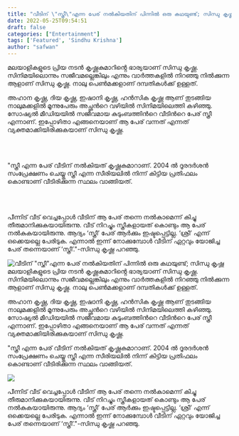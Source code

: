 ```yaml
---
title: "വീടിന് \"സ്ത്രീ\"എന്ന പേര് നൽകിയതിന് പിന്നിൽ ഒരു കഥയുണ്ട്; സിന്ധു കൃഷ്ണ"
date: 2022-05-25T09:54:51
draft: false
categories: ["Entertainment"]
tags: ['Featured', 'Sindhu Krishna']
author: "safwan"
---
```


<!-- wp:paragraph -->
<p>മലയാളികളുടെ പ്രിയ നടൻ കൃഷ്ണകുമാറിൻ്റെ ഭാര്യയാണ് സിന്ധു കൃഷ്ണ. സിനിമയിലൊന്നും സജീവമല്ലെങ്കിലും എന്നും വാർത്തകളിൽ നിറഞ്ഞു നിൽക്കുന്ന ആളാണ് സിന്ധു കൃഷ്ണ. നാലു പെൺമക്കളാണ് ദമ്പതികൾക്ക് ഉള്ളത്.</p>
<!-- /wp:paragraph -->

<!-- wp:paragraph -->
<p>അഹാന കൃഷ്ണ, ദിയ കൃഷ്ണ, ഇഷാനി കൃഷ്ണ, ഹൻസിക കൃഷ്ണ ആണ് തുടങ്ങിയ നാലുമക്കളിൽ മൂന്നുപേരും അച്ഛൻറെ വഴിയിൽ സിനിമയിലെത്തി കഴിഞ്ഞു. സോഷ്യൽ മീഡിയയിൽ സജീവമായ കുടുംബത്തിൻറെ  വീടിൻറെ പേര് സ്ത്രീ എന്നാണ്. ഇപ്പോഴിതാ എങ്ങനെയാണ് ആ പേര് വന്നത് എന്നത് വ്യക്തമാക്കിയിരിക്കുകയാണ് സിന്ധു കൃഷ്ണ.</p>
<!-- /wp:paragraph -->

<!-- wp:image {"id":336497,"sizeSlug":"large"} -->
<figure class="wp-block-image size-large"><img src="https://cdn.boolokam.com/articles/2022/05/images-2022-05-25T152338.031-1.jpeg" alt="" class="wp-image-336497"/></figure>
<!-- /wp:image -->

<!-- wp:paragraph -->
<p><br /><br />"സ്ത്രീ എന്ന പേര് വീടിന് നൽകിയത് കൃഷ്ണകുമാറാണ്. 2004 ൽ ദൂരദർശൻ സംപ്രേക്ഷണം ചെയ്യ്ത സ്ത്രീ എന്ന സീരിയലിൽ നിന്ന് കിട്ടിയ പ്രതിഫലം കൊണ്ടാണ് വീടിരിക്കുന്ന സ്ഥലം വാങ്ങിയത്.</p>
<!-- /wp:paragraph -->

<!-- wp:image {"id":336498,"sizeSlug":"large"} -->
<figure class="wp-block-image size-large"><img src="https://cdn.boolokam.com/articles/2022/05/images-2022-05-25T152333.291.jpeg" alt="" class="wp-image-336498"/></figure>
<!-- /wp:image -->

<!-- wp:paragraph -->
<p><br /><br />പീന്നിട് വീട് വെച്ചപ്പോൾ വീടിന് ആ പേര് തന്നെ നൽകാമെന്ന് കിച്ചു തീരുമാനിക്കുകയായിരുന്നു. വീട് നിറച്ചും സ്ത്രീകളായത് കൊണ്ടും ആ പേര് നൽകുകയായിരുന്നു. ആദ്യം  ‘സ്ത്രീ’ പേര് ആർക്കും ഇഷ്ടപ്പെട്ടില്ല. ‘ശ്രീ’ എന്ന് ഒക്കെയല്ലെ പേരിടുക. എന്നാൽ ഇന്ന് നോക്കുമ്പോൾ വീടിന് ഏറ്റവും യോജിച്ച പേര് തന്നെയാണ് ‘സ്ത്രീ’."-സിന്ധു കൃഷ്ണ പറഞ്ഞു.</p>
<!-- /wp:paragraph -->


![വീടിന് "സ്ത്രീ"എന്ന പേര് നൽകിയതിന് പിന്നിൽ ഒരു കഥയുണ്ട്; സിന്ധു കൃഷ്ണ](https://cdn.boolokam.com/articles/2022/05/images-2022-05-25T152338.031-1.jpeg)മലയാളികളുടെ പ്രിയ നടൻ കൃഷ്ണകുമാറിൻ്റെ ഭാര്യയാണ് സിന്ധു കൃഷ്ണ. സിനിമയിലൊന്നും സജീവമല്ലെങ്കിലും എന്നും വാർത്തകളിൽ നിറഞ്ഞു നിൽക്കുന്ന ആളാണ് സിന്ധു കൃഷ്ണ. നാലു പെൺമക്കളാണ് ദമ്പതികൾക്ക് ഉള്ളത്.

അഹാന കൃഷ്ണ, ദിയ കൃഷ്ണ, ഇഷാനി കൃഷ്ണ, ഹൻസിക കൃഷ്ണ ആണ് തുടങ്ങിയ നാലുമക്കളിൽ മൂന്നുപേരും അച്ഛൻറെ വഴിയിൽ സിനിമയിലെത്തി കഴിഞ്ഞു. സോഷ്യൽ മീഡിയയിൽ സജീവമായ കുടുംബത്തിൻറെ വീടിൻറെ പേര് സ്ത്രീ എന്നാണ്. ഇപ്പോഴിതാ എങ്ങനെയാണ് ആ പേര് വന്നത് എന്നത് വ്യക്തമാക്കിയിരിക്കുകയാണ് സിന്ധു കൃഷ്ണ.

  
  
"സ്ത്രീ എന്ന പേര് വീടിന് നൽകിയത് കൃഷ്ണകുമാറാണ്. 2004 ൽ ദൂരദർശൻ സംപ്രേക്ഷണം ചെയ്യ്ത സ്ത്രീ എന്ന സീരിയലിൽ നിന്ന് കിട്ടിയ പ്രതിഫലം കൊണ്ടാണ് വീടിരിക്കുന്ന സ്ഥലം വാങ്ങിയത്.

![](https://cdn.boolokam.com/articles/2022/05/images-2022-05-25T152333.291.jpeg)

  
  
പീന്നിട് വീട് വെച്ചപ്പോൾ വീടിന് ആ പേര് തന്നെ നൽകാമെന്ന് കിച്ചു തീരുമാനിക്കുകയായിരുന്നു. വീട് നിറച്ചും സ്ത്രീകളായത് കൊണ്ടും ആ പേര് നൽകുകയായിരുന്നു. ആദ്യം ‘സ്ത്രീ’ പേര് ആർക്കും ഇഷ്ടപ്പെട്ടില്ല. ‘ശ്രീ’ എന്ന് ഒക്കെയല്ലെ പേരിടുക. എന്നാൽ ഇന്ന് നോക്കുമ്പോൾ വീടിന് ഏറ്റവും യോജിച്ച പേര് തന്നെയാണ് ‘സ്ത്രീ’."-സിന്ധു കൃഷ്ണ പറഞ്ഞു.
